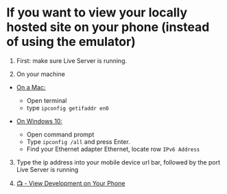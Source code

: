 # If you want to view your locally hosted site on your phone (instead of using the emulator)

1. First: make sure Live Server is running.

2. On your machine

- [On a Mac:](https://blog.pcrisk.com/mac/12377-how-to-find-out-your-ip-address-on-mac)

  - Open terminal
  - type `ipconfig getifaddr en0`

- [On Windows 10:](https://idoc.vsb.cz/xwiki/bin/view/tuonet/sit-nastaveni/ip-adresa/ip-win10-cmd/?xpage=print&language=en)
  - Open command prompt
  - Type `ipconfig /all` and press Enter.
  - Find your Ethernet adapter Ethernet, locate row `IPv6 Address`

3. Type the ip address into your mobile device url bar, followed by the port Live Server is running

4. [📺 - View Development on Your Phone](https://youtu.be/WfpY-g9bQM4)
